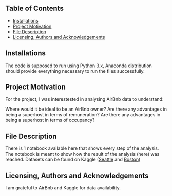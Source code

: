 ## Table of Contents
- [Installations](#installations)
- [Project Motivation](#project-motivation)
- [File Description](#file-description)
- [Licensing, Authors and Acknowledgements](#licensing--authors--and-acknowledgements)

## Installations
The code is supposed to run using Python 3.x, Anaconda distribution should provide everything necessary to run the files successfully.

## Project Motivation
For the project, I was interestested in analysing AirBnb data to understand:

Where would it be ideal to be an AirBnb owner?
Are there any advantages in being a superhost in terms of remuneration?
Are there any advantages in being a superhost in terms of occupancy?

## File Description
There is 1 notebook available here that shows every step of the analysis. The notebook is meant to show how the result of the analysis (here) was reached.
Datasets can be found on Kaggle ([Seattle](kaggle.com/airbnb/seattle/data#) and [Boston](https://www.kaggle.com/airbnb/boston))

## Licensing, Authors and Acknowledgements
I am grateful to AirBnb and Kaggle for data availability.
